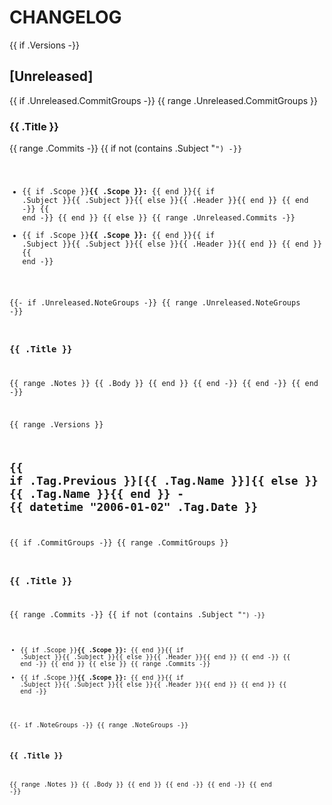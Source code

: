 # CHANGELOG

{{ if .Versions -}}
<a name="unreleased"></a>
## [Unreleased]
{{ if .Unreleased.CommitGroups -}}
{{ range .Unreleased.CommitGroups }}
### {{ .Title }}
{{ range .Commits -}}
{{ if not (contains .Subject "<code>") -}}
- {{ if .Scope }}**{{ .Scope }}:** {{ end }}{{ if .Subject }}{{ .Subject }}{{ else }}{{ .Header }}{{ end }}
{{ end -}}
{{ end -}}
{{ end }}
{{ else }}
{{ range .Unreleased.Commits -}}
- {{ if .Scope }}**{{ .Scope }}:** {{ end }}{{ if .Subject }}{{ .Subject }}{{ else }}{{ .Header }}{{ end }}
{{ end }}
{{ end -}}

{{- if .Unreleased.NoteGroups -}}
{{ range .Unreleased.NoteGroups -}}
### {{ .Title }}
{{ range .Notes }}
{{ .Body }}
{{ end }}
{{ end -}}
{{ end -}}
{{ end -}}

{{ range .Versions }}
<a name="{{ .Tag.Name }}"></a>
## {{ if .Tag.Previous }}[{{ .Tag.Name }}]{{ else }}{{ .Tag.Name }}{{ end }} - {{ datetime "2006-01-02" .Tag.Date }}
{{ if .CommitGroups -}}
{{ range .CommitGroups }}
### {{ .Title }}
{{ range .Commits -}}
{{ if not (contains .Subject "<code>") -}}
- {{ if .Scope }}**{{ .Scope }}:** {{ end }}{{ if .Subject }}{{ .Subject }}{{ else }}{{ .Header }}{{ end }}
{{ end -}}
{{ end -}}
{{ end }}
{{ else }}
{{ range .Commits -}}
- {{ if .Scope }}**{{ .Scope }}:** {{ end }}{{ if .Subject }}{{ .Subject }}{{ else }}{{ .Header }}{{ end }}
{{ end }}
{{ end -}}

{{- if .NoteGroups -}}
{{ range .NoteGroups -}}
### {{ .Title }}
{{ range .Notes }}
{{ .Body }}
{{ end }}
{{ end -}}
{{ end -}}
{{ end -}}
